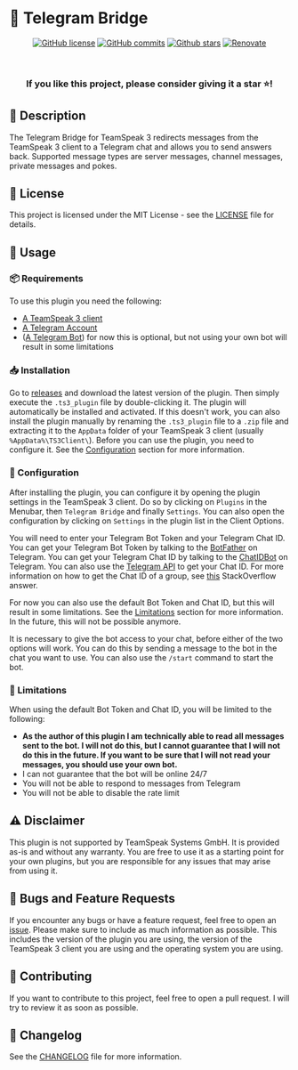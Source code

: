 # 🔗 Telegram Bridge

<div align="center">

  [![GitHub license](https://img.shields.io/github/license/Gamer92000/TeamSpeak-3-Telegram-Bridge.svg)](https://github.com/Gamer92000/TeamSpeak-3-Telegram-Bridge/blob/main/LICENSE)
  [![GitHub commits](https://badgen.net/github/commits/Gamer92000/TeamSpeak-3-Telegram-Bridge/main)](https://GitHub.com/Gamer92000/TeamSpeak-3-Telegram-Bridge/commit/)
  [![Github stars](https://img.shields.io/github/stars/Gamer92000/TeamSpeak-3-Telegram-Bridge.svg)](https://GitHub.com/Gamer92000/TeamSpeak-3-Telegram-Bridge/stargazers/)
  [![Renovate](https://img.shields.io/badge/maintained%20with-renovate-brightgreen)](https://github.com/Gamer92000/TeamSpeak-3-Telegram-Bridge/issues/4)
  <!-- [![Deploy](https://img.shields.io/github/actions/workflow/status/Gamer92000/TeamSpeak-3-Telegram-Bridge/deploy.yml?branch=*)](https://github.com/Gamer92000/TeamSpeak-3-Telegram-Bridge/actions/workflows/deploy.yml) -->
  <!-- https://github.com/badges/shields/issues/8736 -->
  <br>
  <h3>If you like this project, please consider giving it a star ⭐️!</h3>
</div>

## 📖 Description

The Telegram Bridge for TeamSpeak 3 redirects messages from the TeamSpeak 3 client to a Telegram chat and allows you to send answers back. Supported message types are server messages, channel messages, private messages and pokes.

## 📝 License

This project is licensed under the MIT License - see the [LICENSE](LICENSE) file for details.


## 🚀 Usage

### 📦 Requirements

To use this plugin you need the following:

* [A TeamSpeak 3 client](https://teamspeak.com/en/downloads/)
* [A Telegram Account](https://telegram.org/)
* ([A Telegram Bot](https://core.telegram.org/bots#6-botfather)) for now this is optional, but not using your own bot will result in some limitations
### 📥 Installation

Go to [releases](https://github.com/Gamer92000/TeamSpeak-3-Telegram-Bridge/releases) and download the latest version of the plugin. Then simply execute the `.ts3_plugin` file by double-clicking it. The plugin will automatically be installed and activated. If this doesn't work, you can also install the plugin manually by renaming the `.ts3_plugin` file to a `.zip` file and extracting it to the `AppData` folder of your TeamSpeak 3 client (usually `%AppData%\TS3Client\`).
Before you can use the plugin, you need to configure it. See the [Configuration](#-configuration) section for more information.
### 📝 Configuration

After installing the plugin, you can configure it by opening the plugin settings in the TeamSpeak 3 client. Do so by clicking on `Plugins` in the Menubar, then `Telegram Bridge` and finally `Settings`. You can also open the configuration by clicking on `Settings` in the plugin list in the Client Options.

You will need to enter your Telegram Bot Token and your Telegram Chat ID. You can get your Telegram Bot Token by talking to the [BotFather](https://t.me/BotFather) on Telegram. You can get your Telegram Chat ID by talking to the [ChatIDBot](https://t.me/chatid_echo_bot) on Telegram. You can also use the [Telegram API](https://core.telegram.org/bots/api#getting-updates) to get your Chat ID. For more information on how to get the Chat ID of a group, see [this](https://stackoverflow.com/a/32572159/1320237) StackOverflow answer.

For now you can also use the default Bot Token and Chat ID, but this will result in some limitations. See the [Limitations](#-limitations) section for more information. In the future, this will not be possible anymore.

It is necessary to give the bot access to your chat, before either of the two options will work. You can do this by sending a message to the bot in the chat you want to use. You can also use the `/start` command to start the bot.

### 🚧 Limitations

When using the default Bot Token and Chat ID, you will be limited to the following:
* **As the author of this plugin I am technically able to read all messages sent to the bot. I will not do this, but I cannot guarantee that I will not do this in the future. If you want to be sure that I will not read your messages, you should use your own bot.**
* I can not guarantee that the bot will be online 24/7
* You will not be able to respond to messages from Telegram
* You will not be able to disable the rate limit

## ⚠️ Disclaimer

This plugin is not supported by TeamSpeak Systems GmbH. It is provided as-is and without any warranty. You are free to use it as a starting point for your own plugins, but you are responsible for any issues that may arise from using it.

<!-- Bugs and Feature Requests -->
## 🐛 Bugs and Feature Requests

If you encounter any bugs or have a feature request, feel free to open an [issue](issues/new). Please make sure to include as much information as possible. This includes the version of the plugin you are using, the version of the TeamSpeak 3 client you are using and the operating system you are using.

## 📝 Contributing

If you want to contribute to this project, feel free to open a pull request. I will try to review it as soon as possible.

## 📜 Changelog

See the [CHANGELOG](CHANGELOG.md) file for more information.